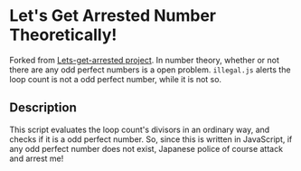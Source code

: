 # Let's Get Arrested Number Theoretically!

Forked from [Lets-get-arrested project](https://github.com/hamukazu/lets-get-arrested).
In number theory, whether or not there are any odd perfect numbers is a open problem. `illegal.js` alerts the loop count is not a odd perfect number, while it is not so.

## Description

This script evaluates the loop count's divisors in an ordinary way, and checks if it is a odd perfect number. So, since this is written in JavaScript, if any odd perfect number does not exist, Japanese police of course attack and arrest me!

